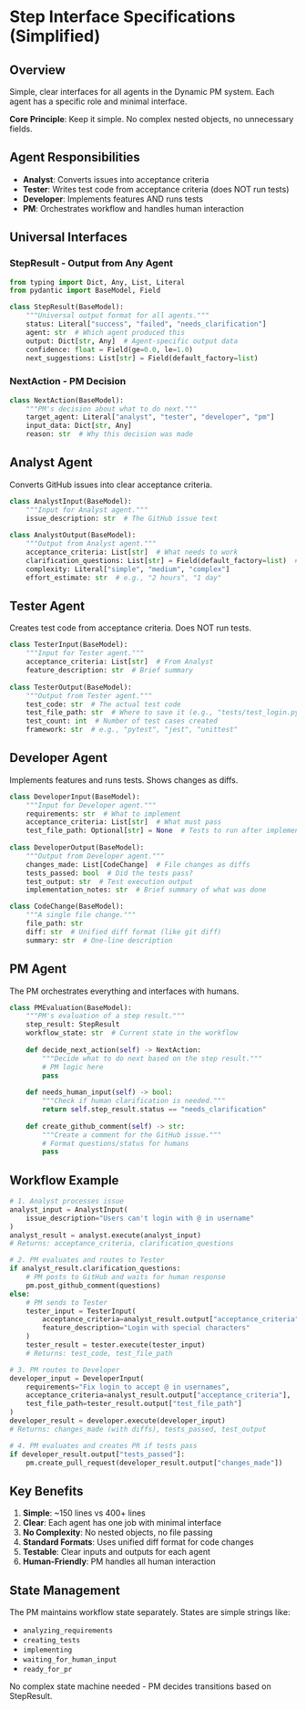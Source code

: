 # Step Interface Specifications (Simplified)

## Overview

Simple, clear interfaces for all agents in the Dynamic PM system. Each agent has a specific role and minimal interface.

**Core Principle**: Keep it simple. No complex nested objects, no unnecessary fields.

## Agent Responsibilities

- **Analyst**: Converts issues into acceptance criteria
- **Tester**: Writes test code from acceptance criteria (does NOT run tests)
- **Developer**: Implements features AND runs tests
- **PM**: Orchestrates workflow and handles human interaction

## Universal Interfaces

### StepResult - Output from Any Agent

```python
from typing import Dict, Any, List, Literal
from pydantic import BaseModel, Field

class StepResult(BaseModel):
    """Universal output format for all agents."""
    status: Literal["success", "failed", "needs_clarification"]
    agent: str  # Which agent produced this
    output: Dict[str, Any]  # Agent-specific output data
    confidence: float = Field(ge=0.0, le=1.0)
    next_suggestions: List[str] = Field(default_factory=list)
```

### NextAction - PM Decision

```python
class NextAction(BaseModel):
    """PM's decision about what to do next."""
    target_agent: Literal["analyst", "tester", "developer", "pm"]
    input_data: Dict[str, Any]
    reason: str  # Why this decision was made
```

## Analyst Agent

Converts GitHub issues into clear acceptance criteria.

```python
class AnalystInput(BaseModel):
    """Input for Analyst agent."""
    issue_description: str  # The GitHub issue text
    
class AnalystOutput(BaseModel):
    """Output from Analyst agent."""
    acceptance_criteria: List[str]  # What needs to work
    clarification_questions: List[str] = Field(default_factory=list)  # What's unclear
    complexity: Literal["simple", "medium", "complex"]
    effort_estimate: str  # e.g., "2 hours", "1 day"
```

## Tester Agent

Creates test code from acceptance criteria. Does NOT run tests.

```python
class TesterInput(BaseModel):
    """Input for Tester agent."""
    acceptance_criteria: List[str]  # From Analyst
    feature_description: str  # Brief summary
    
class TesterOutput(BaseModel):
    """Output from Tester agent."""
    test_code: str  # The actual test code
    test_file_path: str  # Where to save it (e.g., "tests/test_login.py")
    test_count: int  # Number of test cases created
    framework: str  # e.g., "pytest", "jest", "unittest"
```

## Developer Agent

Implements features and runs tests. Shows changes as diffs.

```python
class DeveloperInput(BaseModel):
    """Input for Developer agent."""
    requirements: str  # What to implement
    acceptance_criteria: List[str]  # What must pass
    test_file_path: Optional[str] = None  # Tests to run after implementation
    
class DeveloperOutput(BaseModel):
    """Output from Developer agent."""
    changes_made: List[CodeChange]  # File changes as diffs
    tests_passed: bool  # Did the tests pass?
    test_output: str  # Test execution output
    implementation_notes: str  # Brief summary of what was done

class CodeChange(BaseModel):
    """A single file change."""
    file_path: str
    diff: str  # Unified diff format (like git diff)
    summary: str  # One-line description
```

## PM Agent

The PM orchestrates everything and interfaces with humans.

```python
class PMEvaluation(BaseModel):
    """PM's evaluation of a step result."""
    step_result: StepResult
    workflow_state: str  # Current state in the workflow
    
    def decide_next_action(self) -> NextAction:
        """Decide what to do next based on the step result."""
        # PM logic here
        pass
    
    def needs_human_input(self) -> bool:
        """Check if human clarification is needed."""
        return self.step_result.status == "needs_clarification"
    
    def create_github_comment(self) -> str:
        """Create a comment for the GitHub issue."""
        # Format questions/status for humans
        pass
```

## Workflow Example

```python
# 1. Analyst processes issue
analyst_input = AnalystInput(
    issue_description="Users can't login with @ in username"
)
analyst_result = analyst.execute(analyst_input)
# Returns: acceptance_criteria, clarification_questions

# 2. PM evaluates and routes to Tester
if analyst_result.clarification_questions:
    # PM posts to GitHub and waits for human response
    pm.post_github_comment(questions)
else:
    # PM sends to Tester
    tester_input = TesterInput(
        acceptance_criteria=analyst_result.output["acceptance_criteria"],
        feature_description="Login with special characters"
    )
    tester_result = tester.execute(tester_input)
    # Returns: test_code, test_file_path

# 3. PM routes to Developer
developer_input = DeveloperInput(
    requirements="Fix login to accept @ in usernames",
    acceptance_criteria=analyst_result.output["acceptance_criteria"],
    test_file_path=tester_result.output["test_file_path"]
)
developer_result = developer.execute(developer_input)
# Returns: changes_made (with diffs), tests_passed, test_output

# 4. PM evaluates and creates PR if tests pass
if developer_result.output["tests_passed"]:
    pm.create_pull_request(developer_result.output["changes_made"])
```

## Key Benefits

1. **Simple**: ~150 lines vs 400+ lines
2. **Clear**: Each agent has one job with minimal interface
3. **No Complexity**: No nested objects, no file passing
4. **Standard Formats**: Uses unified diff format for code changes
5. **Testable**: Clear inputs and outputs for each agent
6. **Human-Friendly**: PM handles all human interaction

## State Management

The PM maintains workflow state separately. States are simple strings like:
- `analyzing_requirements`
- `creating_tests`
- `implementing`
- `waiting_for_human_input`
- `ready_for_pr`

No complex state machine needed - PM decides transitions based on StepResult.